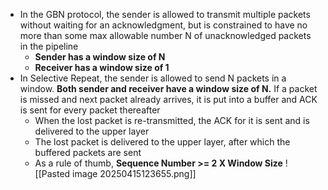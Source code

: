 * In the GBN protocol, the sender is allowed to transmit multiple packets without waiting for an acknowledgment, but is constrained to have no more than some max allowable number N of unacknowledged packets in the pipeline
	* **Sender has a window size of N**
	* **Receiver has a window size of 1**
* In Selective Repeat, the sender is allowed to send N packets in a window. **Both sender and receiver have a window size of N.** If a packet is missed and next packet already arrives, it is put into a buffer and ACK is sent for every packet thereafter
	* When the lost packet is re-transmitted, the ACK for it is sent and is delivered to the upper layer
	* The lost packet is delivered to the upper layer, after which the buffered packets are sent 
	* As a rule of thumb, **Sequence Number >= 2 X Window Size**
![[Pasted image 20250415123655.png]]